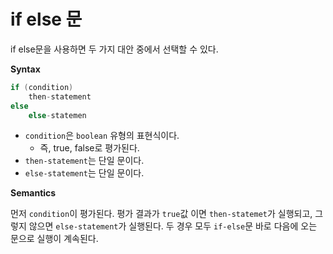 # if else 문

if else문을 사용하면 두 가지 대안 중에서 선택할 수 있다.

**Syntax**

```java
if (condition)
    then-statement
else
    else-statemen
```

- `condition`은 `boolean` 유형의 표현식이다.
  - 즉, true, false로 평가된다.
- `then-statement`는 단일 문이다.
- `else-statement`는 단일 문이다.

**Semantics**

먼저 `condition`이 평가된다. 평가 결과가 `true`값 이면 `then-statemet`가 실행되고, 그렇지 않으면 `else-statement`가 실행된다. 두 경우 모두 `if-else`문 바로 다음에 오는 문으로 실행이 계속된다.
